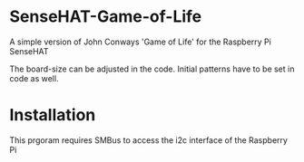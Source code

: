 # SenseHAT-Game-of-Life
A simple version of John Conways 'Game of Life' for the Raspberry Pi SenseHAT

The board-size can be adjusted in the code.
Initial patterns have to be set in code as well.


Installation
============

This prgoram requires SMBus to access the i2c interface of the Raspberry Pi
